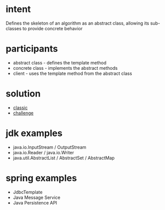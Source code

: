 # intent

Defines the skeleton of an algorithm as an abstract class, allowing its sub-classes to provide concrete behavior

# participants

- abstract class - defines the template method
- concrete class - implements the abstract methods
- client - uses the template method from the abstract class

# solution

- [classic](../../../../design-patterns/src/main/java/com/sda/patterns/behavioral/templatemethod/ex1/Client.java)
- [challenge](../../../../design-patterns/src/main/java/com/sda/patterns/behavioral/templatemethod/challenge/Client.java)

# jdk examples

- java.io.InputStream / OutputStream
- java.io.Reader / java.io.Writer
- java.util.AbstractList / AbstractSet / AbstractMap

# spring examples

- JdbcTemplate
- Java Message Service
- Java Persistence API
